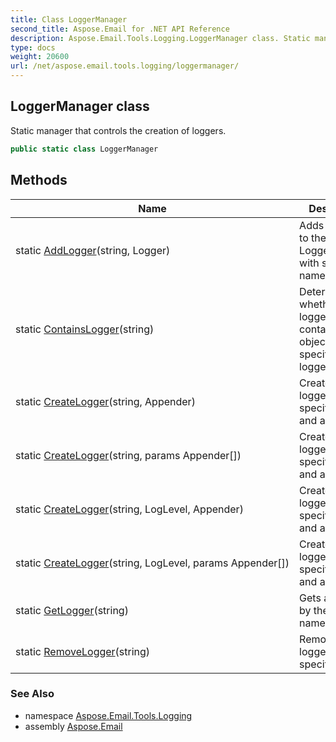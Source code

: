 ```yaml
---
title: Class LoggerManager
second_title: Aspose.Email for .NET API Reference
description: Aspose.Email.Tools.Logging.LoggerManager class. Static manager that controls the creation of loggers
type: docs
weight: 20600
url: /net/aspose.email.tools.logging/loggermanager/
---
```

## LoggerManager class

Static manager that controls the creation of loggers.

```csharp
public static class LoggerManager
```

## Methods

| Name | Description |
| --- | --- |
| static [AddLogger](../../aspose.email.tools.logging/loggermanager/addlogger/)(string, Logger) | Adds a logger to the LoggerManager with specified name. |
| static [ContainsLogger](../../aspose.email.tools.logging/loggermanager/containslogger/)(string) | Determines whether the logger cache contains an object with the specified logger name. |
| static [CreateLogger](../../aspose.email.tools.logging/loggermanager/createlogger/#createlogger)(string, Appender) | Creates a logger with specified name and appender. |
| static [CreateLogger](../../aspose.email.tools.logging/loggermanager/createlogger/#createlogger_1)(string, params Appender[]) | Creates a logger with specified name and appender. |
| static [CreateLogger](../../aspose.email.tools.logging/loggermanager/createlogger/#createlogger_2)(string, LogLevel, Appender) | Creates a logger with specified name and appender. |
| static [CreateLogger](../../aspose.email.tools.logging/loggermanager/createlogger/#createlogger_3)(string, LogLevel, params Appender[]) | Creates a logger with specified name and appender. |
| static [GetLogger](../../aspose.email.tools.logging/loggermanager/getlogger/)(string) | Gets a logger by the specified name. |
| static [RemoveLogger](../../aspose.email.tools.logging/loggermanager/removelogger/)(string) | Removes a logger with the specified name. |

### See Also

* namespace [Aspose.Email.Tools.Logging](../../aspose.email.tools.logging/)
* assembly [Aspose.Email](../../)


